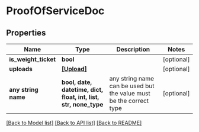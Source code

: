 # ProofOfServiceDoc


## Properties
Name | Type | Description | Notes
------------ | ------------- | ------------- | -------------
**is_weight_ticket** | **bool** |  | [optional] 
**uploads** | [**[Upload]**](Upload.md) |  | [optional] 
**any string name** | **bool, date, datetime, dict, float, int, list, str, none_type** | any string name can be used but the value must be the correct type | [optional]

[[Back to Model list]](../README.md#documentation-for-models) [[Back to API list]](../README.md#documentation-for-api-endpoints) [[Back to README]](../README.md)


